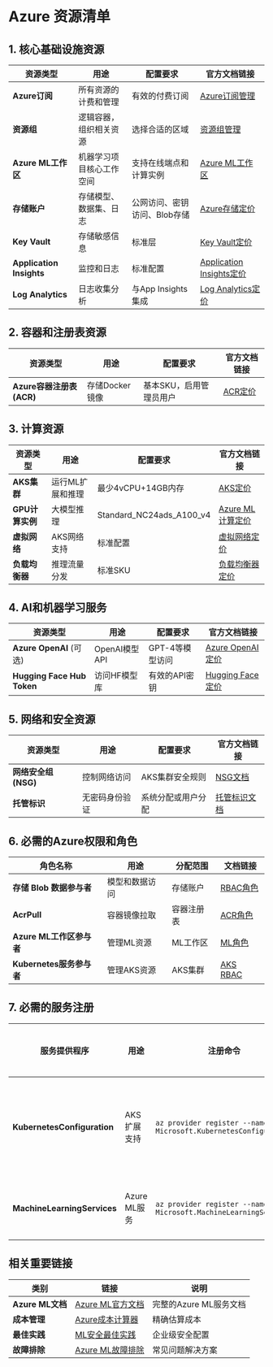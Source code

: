 # Azure 资源清单

## 1. 核心基础设施资源

| 资源类型                     | 用途           | 配置要求             | 官方文档链接                                                                                                    |
| ------------------------ | ------------ | ---------------- | --------------------------------------------------------------------------------------------------------- |
| **Azure订阅**              | 所有资源的计费和管理   | 有效的付费订阅          | [Azure订阅管理](https://docs.microsoft.com/azure/cost-management-billing/manage/subscription-disabled)        |
| **资源组**                  | 逻辑容器，组织相关资源  | 选择合适的区域          | [资源组管理](https://docs.microsoft.com/azure/azure-resource-manager/management/manage-resource-groups-portal) |
| **Azure ML工作区**          | 机器学习项目核心工作空间 | 支持在线端点和计算实例      | [Azure ML工作区](https://docs.microsoft.com/azure/machine-learning/concept-workspace)                        |
| **存储账户**                 | 存储模型、数据集、日志  | 公网访问、密钥访问、Blob存储 | [Azure存储定价](https://azure.microsoft.com/pricing/details/storage/blobs/)                                   |
| **Key Vault**            | 存储敏感信息       | 标准层              | [Key Vault定价](https://azure.microsoft.com/pricing/details/key-vault/)                                     |
| **Application Insights** | 监控和日志        | 标准配置             | [Application Insights定价](https://azure.microsoft.com/pricing/details/monitor/)                            |
| **Log Analytics**        | 日志收集分析       | 与App Insights集成  | [Log Analytics定价](https://azure.microsoft.com/pricing/details/monitor/)                                   |

## 2. 容器和注册表资源

| 资源类型                 | 用途         | 配置要求          | 官方文档链接                                                                   |
| -------------------- | ---------- | ------------- | ------------------------------------------------------------------------ |
| **Azure容器注册表 (ACR)** | 存储Docker镜像 | 基本SKU，启用管理员用户 | [ACR定价](https://azure.microsoft.com/pricing/details/container-registry/) |

## 3. 计算资源

| 资源类型        | 用途        | 配置要求                     | 官方文档链接                                                                        |
| ----------- | --------- | ------------------------ | ----------------------------------------------------------------------------- |
| **AKS集群**   | 运行ML扩展和推理 | 最少4vCPU+14GB内存           | [AKS定价](https://azure.microsoft.com/pricing/details/kubernetes-service/)      |
| **GPU计算实例** | 大模型推理     | Standard_NC24ads_A100_v4 | [Azure ML计算定价](https://azure.microsoft.com/pricing/details/machine-learning/) |
| **虚拟网络**    | AKS网络支持   | 标准配置                     | [虚拟网络定价](https://azure.microsoft.com/pricing/details/virtual-network/)        |
| **负载均衡器**   | 推理流量分发    | 标准SKU                    | [负载均衡器定价](https://azure.microsoft.com/pricing/details/load-balancer/)         |

## 4. AI和机器学习服务

| 资源类型                       | 用途          | 配置要求       | 官方文档链接                                                                                           |
| -------------------------- | ----------- | ---------- | ------------------------------------------------------------------------------------------------ |
| **Azure OpenAI** (可选)      | OpenAI模型API | GPT-4等模型访问 | [Azure OpenAI定价](https://azure.microsoft.com/pricing/details/cognitive-services/openai-service/) |
| **Hugging Face Hub Token** | 访问HF模型库     | 有效的API密钥   | [Hugging Face定价](https://huggingface.co/pricing)                                                 |

## 5. 网络和安全资源

| 资源类型            | 用途      | 配置要求      | 官方文档链接                                                                                                  |
| --------------- | ------- | --------- | ------------------------------------------------------------------------------------------------------- |
| **网络安全组 (NSG)** | 控制网络访问  | AKS集群安全规则 | [NSG文档](https://docs.microsoft.com/azure/virtual-network/network-security-groups-overview)              |
| **托管标识**        | 无密码身份验证 | 系统分配或用户分配 | [托管标识文档](https://docs.microsoft.com/azure/active-directory/managed-identities-azure-resources/overview) |

## 6. 必需的Azure权限和角色

| 角色名称 | 用途 | 分配范围 | 文档链接 |
|---------|------|----------|----------|
| **存储 Blob 数据参与者** | 模型和数据访问 | 存储账户 | [RBAC角色](https://docs.microsoft.com/azure/role-based-access-control/built-in-roles#storage-blob-data-contributor) |
| **AcrPull** | 容器镜像拉取 | 容器注册表 | [ACR角色](https://docs.microsoft.com/azure/container-registry/container-registry-roles) |
| **Azure ML工作区参与者** | 管理ML资源 | ML工作区 | [ML角色](https://docs.microsoft.com/azure/machine-learning/how-to-assign-roles) |
| **Kubernetes服务参与者** | 管理AKS资源 | AKS集群 | [AKS RBAC](https://docs.microsoft.com/azure/aks/manage-azure-rbac) |

## 7. 必需的服务注册

| 服务提供程序 | 用途 | 注册命令 | 文档链接 |
|-------------|------|----------|----------|
| **KubernetesConfiguration** | AKS扩展支持 | `az provider register --namespace Microsoft.KubernetesConfiguration` | [服务提供程序注册](https://docs.microsoft.com/azure/azure-resource-manager/management/resource-providers-and-types) |
| **MachineLearningServices** | Azure ML服务 | `az provider register --namespace Microsoft.MachineLearningServices` | [ML服务注册](https://docs.microsoft.com/azure/machine-learning/how-to-manage-workspace) |

## 相关重要链接

| 类别 | 链接 | 说明 |
|------|------|------|
| **Azure ML文档** | [Azure ML官方文档](https://docs.microsoft.com/azure/machine-learning/) | 完整的Azure ML服务文档 |
| **成本管理** | [Azure成本计算器](https://azure.microsoft.com/pricing/calculator/) | 精确估算成本 |
| **最佳实践** | [ML安全最佳实践](https://docs.microsoft.com/azure/machine-learning/concept-enterprise-security) | 企业级安全配置 |
| **故障排除** | [Azure ML故障排除](https://docs.microsoft.com/azure/machine-learning/how-to-troubleshoot-deployment) | 常见问题解决方案 |
